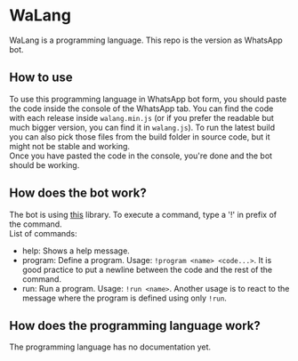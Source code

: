 # WaLang

WaLang is a programming language. This repo is the version as WhatsApp bot.

## How to use

To use this programming language in WhatsApp bot form, you should paste the code inside the console of the WhatsApp tab. You can find the code with each release inside `walang.min.js` (or if you prefer the readable but much bigger version, you can find it in `walang.js`). To run the latest build you can also pick those files from the build folder in source code, but it might not be stable and working.  
Once you have pasted the code in the console, you're done and the bot should be working.

## How does the bot work?

The bot is using [this](https://github.com/kiipy/whatt) library. To execute a command, type a '!' in prefix of the command.  
List of commands:
- help: Shows a help message.
- program: Define a program. Usage: `!program <name> <code...>`. It is good practice to put a newline between the code and the rest of the command.
- run: Run a program. Usage: `!run <name>`. Another usage is to react to the message where the program is defined using only `!run`.

## How does the programming language work?

The programming language has no documentation yet.
